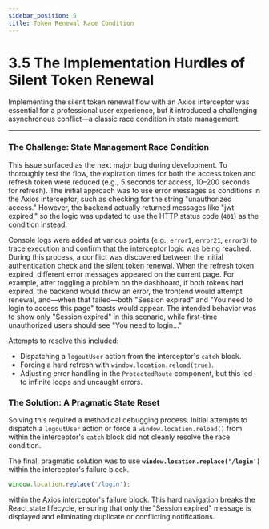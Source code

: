 ```yaml
---
sidebar_position: 5
title: Token Renewal Race Condition
---
```


# 3.5 The Implementation Hurdles of Silent Token Renewal

Implementing the silent token renewal flow with an Axios interceptor was essential for a professional user experience, but it introduced a challenging asynchronous conflict—a classic race condition in state management.

---

### The Challenge: State Management Race Condition

This issue surfaced as the next major bug during development. To thoroughly test the flow, the expiration times for both the access token and refresh token were reduced (e.g., 5 seconds for access, 10–200 seconds for refresh). The initial approach was to use error messages as conditions in the Axios interceptor, such as checking for the string "unauthorized access." However, the backend actually returned messages like "jwt expired," so the logic was updated to use the HTTP status code (`401`) as the condition instead.

Console logs were added at various points (e.g., `error1`, `error21`, `error3`) to trace execution and confirm that the interceptor logic was being reached. During this process, a conflict was discovered between the initial authentication check and the silent token renewal. When the refresh token expired, different error messages appeared on the current page. For example, after toggling a problem on the dashboard, if both tokens had expired, the backend would throw an error, the frontend would attempt renewal, and—when that failed—both "Session expired" and "You need to login to access this page" toasts would appear. The intended behavior was to show only "Session expired" in this scenario, while first-time unauthorized users should see "You need to login..."

Attempts to resolve this included:
- Dispatching a `logoutUser` action from the interceptor's `catch` block.
- Forcing a hard refresh with `window.location.reload(true)`.
- Adjusting error handling in the `ProtectedRoute` component, but this led to infinite loops and uncaught errors.

### The Solution: A Pragmatic State Reset

Solving this required a methodical debugging process. Initial attempts to dispatch a `logoutUser` action or force a `window.location.reload()` from within the interceptor's `catch` block did not cleanly resolve the race condition.

The final, pragmatic solution was to use **`window.location.replace('/login')`** within the interceptor's failure block.

```javascript
window.location.replace('/login');
```

within the Axios interceptor's failure block. This hard navigation breaks the React state lifecycle, ensuring that only the "Session expired" message is displayed and eliminating duplicate or conflicting notifications.